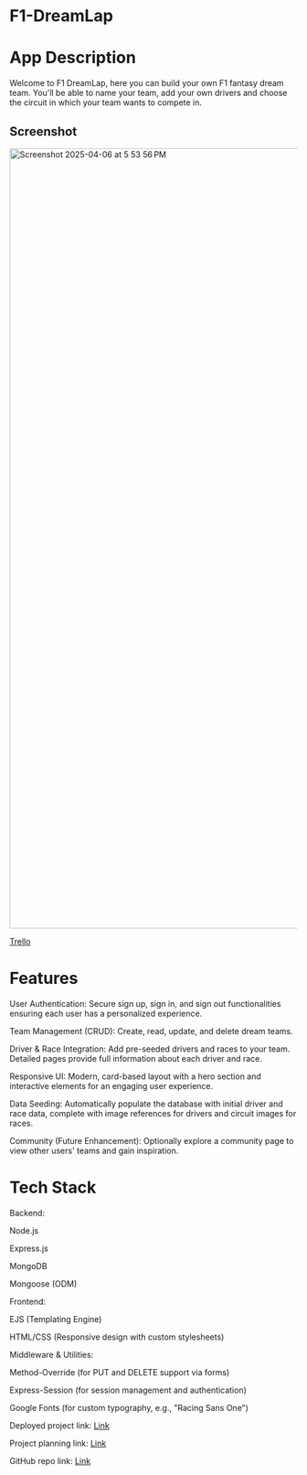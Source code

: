 # F1-DreamLap

# App Description
Welcome to F1 DreamLap, here you can build your own F1 fantasy dream team. You'll be able to name your team, add your own drivers and choose the circuit in which your team wants to compete in.

## Screenshot
<img width="1365" alt="Screenshot 2025-04-06 at 5 53 56 PM" src="https://github.com/user-attachments/assets/6abb84f9-391b-4956-8ab4-739304441200" />

[Trello](https://trello.com/b/2J67dm3e/driver-card-management)


# Features
User Authentication:
Secure sign up, sign in, and sign out functionalities ensuring each user has a personalized experience.

Team Management (CRUD):
Create, read, update, and delete dream teams.

Driver & Race Integration:
Add pre-seeded drivers and races to your team. Detailed pages provide full information about each driver and race.

Responsive UI:
Modern, card-based layout with a hero section and interactive elements for an engaging user experience.

Data Seeding:
Automatically populate the database with initial driver and race data, complete with image references for drivers and circuit images for races.

Community (Future Enhancement):
Optionally explore a community page to view other users' teams and gain inspiration.

# Tech Stack
Backend:

Node.js

Express.js

MongoDB

Mongoose (ODM)

Frontend:

EJS (Templating Engine)

HTML/CSS (Responsive design with custom stylesheets)

Middleware & Utilities:

Method-Override (for PUT and DELETE support via forms)

Express-Session (for session management and authentication)

Google Fonts (for custom typography, e.g., "Racing Sans One")










Deployed project link: [Link](https://f1-dreamlap-production.up.railway.app)

Project planning link: [Link](https://github.com/origamist3ve/F1-DreamLap/blob/main/Project%20Proposal.md)

GitHub repo link: [Link](https://github.com/origamist3ve/F1-DreamLap)
